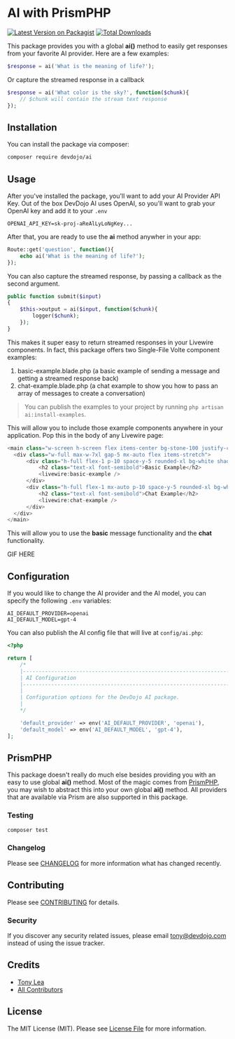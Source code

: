 # AI with PrismPHP

[![Latest Version on Packagist](https://img.shields.io/packagist/v/devdojo/ai.svg?style=flat-square)](https://packagist.org/packages/devdojo/ai)
[![Total Downloads](https://img.shields.io/packagist/dt/devdojo/ai.svg?style=flat-square)](https://packagist.org/packages/devdojo/ai)

This package provides you with a global **ai()** method to easily get responses from your favorite AI provider. Here are a few examples:

```php
$response = ai('What is the meaning of life?');
```

Or capture the streamed response in a callback

```php
$response = ai('What color is the sky?', function($chunk){
    // $chunk will contain the stream text response
});
```

## Installation

You can install the package via composer:

```bash
composer require devdojo/ai
```

## Usage

After you've installed the package, you'll want to add your AI Provider API Key. Out of the box DevDojo AI uses OpenAI, so you'll want to grab your OpenAI key and add it to your `.env`

```
OPENAI_API_KEY=sk-proj-aReAlLyLoNgKey...
```

After that, you are ready to use the **ai** method anywher in your app:

```php
Route::get('question', function(){
    echo ai('What is the meaning of life?');
});
```

You can also capture the streamed response, by passing a callback as the second argument.

```php
public function submit($input)
{
    $this->output = ai($input, function($chunk){
        logger($chunk);
    });
}
```

This makes it super easy to return streamed responses in your Livewire components. In fact, this package offers two Single-File Volte component examples:

1. basic-example.blade.php (a basic example of sending a message and getting a streamed response back)
2. chat-example.blade.php (a chat example to show you how to pass an array of messages to create a conversation)

> You can publish the examples to your project by running `php artisan ai:install-examples`.

This will allow you to include those example components anywhere in your application. Pop this in the body of any Livewire page:

```php
<main class="w-screen h-screen flex items-center bg-stone-100 justify-center">
  <div class="w-full max-w-7xl gap-5 mx-auto flex items-stretch">
      <div class="h-full flex-1 p-10 space-y-5 rounded-xl bg-white shadow-sm">
          <h2 class="text-xl font-semibold">Basic Example</h2>
          <livewire:basic-example />
      </div>
      <div class="h-full flex-1 mx-auto p-10 space-y-5 rounded-xl bg-white shadow-sm">
          <h2 class="text-xl font-semibold">Chat Example</h2>
          <livewire:chat-example />
      </div>
  </div>
</main>
```

This will allow you to use the **basic** message functionality and the **chat** functionality.

GIF HERE

## Configuration

If you would like to change the AI provider and the AI model, you can specify the following `.env` variables:

```
AI_DEFAULT_PROVIDER=openai
AI_DEFAULT_MODEL=gpt-4
```

You can also publish the AI config file that will live at `config/ai.php`:

```php
<?php

return [
    /*
    |--------------------------------------------------------------------------
    | AI Configuration
    |--------------------------------------------------------------------------
    |
    | Configuration options for the DevDojo AI package.
    |
    */

    'default_provider' => env('AI_DEFAULT_PROVIDER', 'openai'),
    'default_model' => env('AI_DEFAULT_MODEL', 'gpt-4'),
];
```

## PrismPHP

This package doesn't really do much else besides providing you with an easy to use global **ai()** method. Most of the magic comes from [PrismPHP](https://prismphp.com/), you may wish to abstract this into your own global **ai()** method. All providers that are available via Prism are also supported in this package.

### Testing

```bash
composer test
```

### Changelog

Please see [CHANGELOG](CHANGELOG.md) for more information what has changed recently.

## Contributing

Please see [CONTRIBUTING](CONTRIBUTING.md) for details.

### Security

If you discover any security related issues, please email tony@devdojo.com instead of using the issue tracker.

## Credits

-   [Tony Lea](https://github.com/devdojo)
-   [All Contributors](../../contributors)

## License

The MIT License (MIT). Please see [License File](LICENSE.md) for more information.
